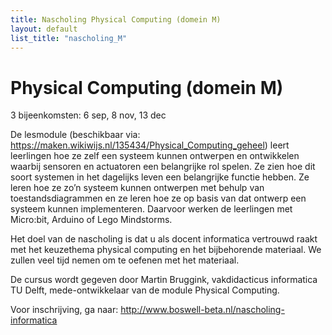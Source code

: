 ```yaml
---
title: Nascholing Physical Computing (domein M)
layout: default
list_title: "nascholing_M"
---
```


# Physical Computing (domein M)
3 bijeenkomsten: 6 sep, 8 nov, 13 dec

De lesmodule (beschikbaar via: https://maken.wikiwijs.nl/135434/Physical_Computing_geheel) leert leerlingen hoe ze zelf een systeem kunnen ontwerpen en ontwikkelen waarbij sensoren en actuatoren een belangrijke rol spelen. Ze zien hoe dit soort systemen in het dagelijks leven een belangrijke functie hebben. Ze leren hoe ze zo’n systeem kunnen ontwerpen met behulp van toestandsdiagrammen en ze leren hoe ze op basis van dat ontwerp een systeem kunnen implementeren. Daarvoor werken de leerlingen met Micro:bit, Arduino of Lego Mindstorms.

Het doel van de nascholing is dat u als docent informatica vertrouwd raakt met het keuzethema physical computing en het bijbehorende materiaal. We zullen veel tijd nemen om te oefenen met het materiaal.

De cursus wordt gegeven door Martin Bruggink, vakdidacticus informatica TU Delft, mede-ontwikkelaar van de module Physical Computing.

 Voor inschrijving, ga naar: http://www.boswell-beta.nl/nascholing-informatica
